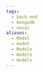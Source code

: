```yaml
---
tags:
  - back-end
  - mongodb
  - nosql
aliases:
  - Model
  - model
  - Modelo
  - modelo
  - models
---
```

